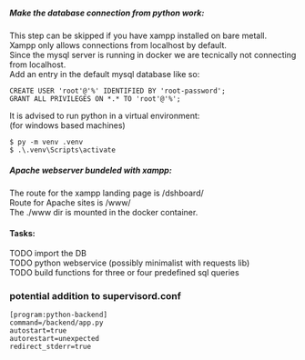 

##### Make the database connection from python work:

This step can be skipped if you have xampp installed on bare metall. \
Xampp only allows connections from localhost by default. \
Since the mysql server is running in docker we are tecnically not connecting from localhost. \
Add an entry in the default mysql database like so: 

```
CREATE USER 'root'@'%' IDENTIFIED BY 'root-password';
GRANT ALL PRIVILEGES ON *.* TO 'root'@'%';
```


It is advised to run python in a virtual environment: \
(for windows based machines)

```
$ py -m venv .venv
$ .\.venv\Scripts\activate
```

##### Apache webserver bundeled with xampp:

The route for the xampp landing page is /dshboard/ \
Route for Apache sites is /www/ \
The ./www dir is mounted in the docker container. 


#### Tasks:

TODO import the DB \
TODO python webservice (possibly minimalist with requests lib) \
TODO build functions for three or four predefined sql queries 

### potential addition to supervisord.conf

```
[program:python-backend]
command=/backend/app.py
autostart=true
autorestart=unexpected
redirect_stderr=true
```